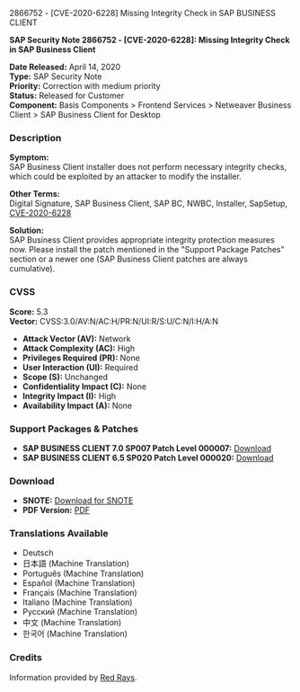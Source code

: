 2866752 - [CVE-2020-6228] Missing Integrity Check in SAP BUSINESS CLIENT

**SAP Security Note 2866752 - [CVE-2020-6228]: Missing Integrity Check in SAP Business Client**

**Date Released:** April 14, 2020  
**Type:** SAP Security Note  
**Priority:** Correction with medium priority  
**Status:** Released for Customer  
**Component:** Basis Components > Frontend Services > Netweaver Business Client > SAP Business Client for Desktop

### Description
**Symptom:**  
SAP Business Client installer does not perform necessary integrity checks, which could be exploited by an attacker to modify the installer.

**Other Terms:**  
Digital Signature, SAP Business Client, SAP BC, NWBC, Installer, SapSetup, [CVE-2020-6228](https://cve.mitre.org/cgi-bin/cvename.cgi?name=CVE-2020-6228)

**Solution:**  
SAP Business Client provides appropriate integrity protection measures now. Please install the patch mentioned in the "Support Package Patches" section or a newer one (SAP Business Client patches are always cumulative).

### CVSS
**Score:** 5.3  
**Vector:** CVSS:3.0/AV:N/AC:H/PR:N/UI:R/S:U/C:N/I:H/A:N  
- **Attack Vector (AV):** Network  
- **Attack Complexity (AC):** High  
- **Privileges Required (PR):** None  
- **User Interaction (UI):** Required  
- **Scope (S):** Unchanged  
- **Confidentiality Impact (C):** None  
- **Integrity Impact (I):** High  
- **Availability Impact (A):** None

### Support Packages & Patches
- **SAP BUSINESS CLIENT 7.0 SP007 Patch Level 000007:** [Download](https://me.sap.com/softwarecenter/template/products/_APP=00200682500000001943&_EVENT=DISPHIER&HEADER=Y&FUNCTIONBAR=N&EVENT=TREE&NE=NAVIGATE&ENR=73555000100200007699&V=MAINT)
- **SAP BUSINESS CLIENT 6.5 SP020 Patch Level 000020:** [Download](https://me.sap.com/softwarecenter/template/products/_APP=00200682500000001943&_EVENT=DISPHIER&HEADER=Y&FUNCTIONBAR=N&EVENT=TREE&NE=NAVIGATE&ENR=73555000100200006045&V=MAINT)

### Download
- **SNOTE:** [Download for SNOTE](https://notesdownloads.sap.com/note/0040000000625272020)
- **PDF Version:** [PDF](https://userapps.support.sap.com/sap/support/sfm/notes/print/0002866752?language=en-US&token=C640C706811967CED2202A1A04D053D0)

### Translations Available
- Deutsch
- 日本語 (Machine Translation)
- Português (Machine Translation)
- Español (Machine Translation)
- Français (Machine Translation)
- Italiano (Machine Translation)
- Русский (Machine Translation)
- 中文 (Machine Translation)
- 한국어 (Machine Translation)

### Credits
Information provided by [Red Rays](https://redrays.io).